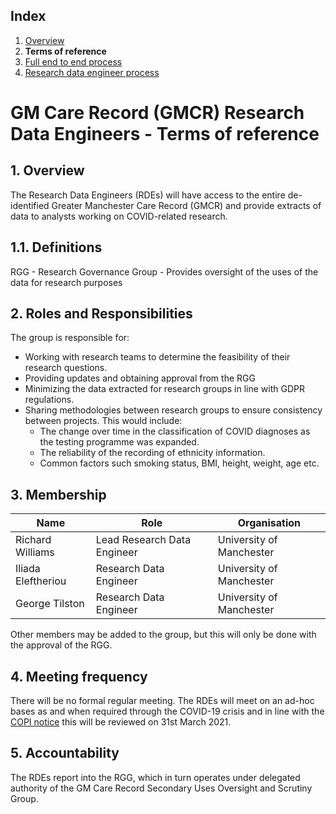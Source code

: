 ## Index

1. [Overview](../README.md)
1. **Terms of reference**
1. [Full end to end process](process-end-2-end.md)
1. [Research data engineer process](process-for-research-data-engineers.md)

# GM Care Record (GMCR) Research Data Engineers - Terms of reference

## 1. Overview

The Research Data Engineers (RDEs) will have access to the entire de-identified Greater Manchester Care Record (GMCR) and provide extracts of data to analysts working on COVID-related research.

## 1.1. Definitions

RGG - Research Governance Group - Provides oversight of the uses of the data for research purposes

## 2. Roles and Responsibilities

The group is responsible for:

- Working with research teams to determine the feasibility of their research questions.
- Providing updates and obtaining approval from the RGG
- Minimizing the data extracted for research groups in line with GDPR regulations.
- Sharing methodologies between research groups to ensure consistency between projects. This would include:
  - The change over time in the classification of COVID diagnoses as the testing programme was expanded.
  - The reliability of the recording of ethnicity information.
  - Common factors such smoking status, BMI, height, weight, age etc.

## 3. Membership

| Name               | Role                        | Organisation             |
| ------------------ | --------------------------- | ------------------------ |
| Richard Williams   | Lead Research Data Engineer | University of Manchester |
| Iliada Eleftheriou | Research Data Engineer      | University of Manchester |
| George Tilston     | Research Data Engineer      | University of Manchester |

Other members may be added to the group, but this will only be done with the approval of the RGG.

## 4. Meeting frequency

There will be no formal regular meeting. The RDEs will meet on an ad-hoc bases as and when required through the COVID-19 crisis and in line with the [COPI notice](https://www.gov.uk/government/publications/coronavirus-covid-19-notification-of-data-controllers-to-share-information) this will be reviewed on 31st March 2021.

## 5. Accountability

The RDEs report into the RGG, which in turn operates under delegated authority of the GM Care Record Secondary Uses Oversight and Scrutiny Group.

